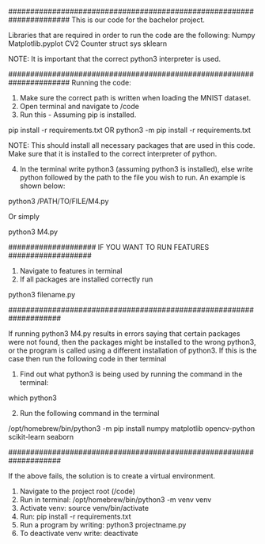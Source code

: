 ######################################################################
This is our code for the bachelor project.

Libraries that are required in order to run the code are the following:
Numpy
Matplotlib.pyplot
CV2
Counter
struct
sys
sklearn

NOTE: It is important that the correct python3 interpreter is used.

######################################################################
Running the code:

1. Make sure the correct path is written when loading the MNIST dataset.
2. Open terminal and navigate to /code
3. Run this - Assuming pip is installed.

pip install -r requirements.txt
OR
python3 -m pip install -r requirements.txt

NOTE: This should install all necessary packages that are used in this code.
Make sure that it is installed to the correct interpreter of python.

4. In the terminal write python3 (assuming python3 is installed), else write python
followed by the path to the file you wish to run. An example is shown below:

python3 /PATH/TO/FILE/M4.py

Or simply

python3 M4.py

#################### IF YOU WANT TO RUN FEATURES ###################
1. Navigate to features in terminal
2. If all packages are installed correctly run

python3 filename.py

####################################################################

If running python3 M4.py results in errors saying that certain
packages were not found, then the packages might be installed to
the wrong python3, or the program is called using a different installation
of python3. If this is the case then run the following code in ther terminal

1. Find out what python3 is being used by running the command in the terminal:

which python3

2. Run the following command in the terminal

/opt/homebrew/bin/python3 -m pip install numpy matplotlib opencv-python scikit-learn seaborn

####################################################################

If the above fails, the solution is to create a virtual environment.

1. Navigate to the project root (/code)
2. Run in terminal: /opt/homebrew/bin/python3 -m venv venv
3. Activate venv: source venv/bin/activate
4. Run: pip install -r requirements.txt
5. Run a program by writing: python3 projectname.py
6. To deactivate venv write: deactivate

